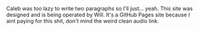 Caleb was too lazy to write two paragraphs so I'll just... yeah. This site was designed and is being operated by Will. It's a GitHub Pages site because I aint paying for this shit, don't mind the weird clean audio link.